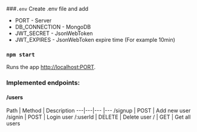 ###`.env`
Create .env file and add
* PORT - Server
* DB_CONNECTION - MongoDB
* JWT_SECRET - JsonWebToken 
* JWT_EXPIRES - JsonWebToken expire time (For example 10min)

### `npm start`

Runs the app [http://localhost:PORT](http://localhost:PORT).

### Implemented endpoints:

#### /users
Path | Method | Description
---|---|--- |---
/signup | POST | Add new user
/signin | POST | Login user
/:userId | DELETE | Delete user
/ | GET | Get all users
